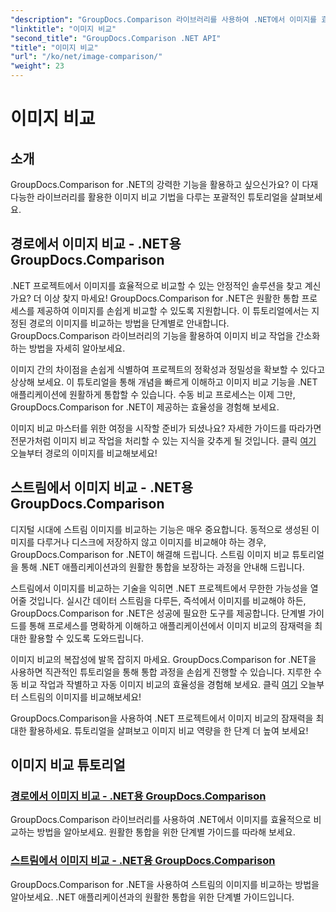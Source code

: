```yaml
---
"description": "GroupDocs.Comparison 라이브러리를 사용하여 .NET에서 이미지를 효율적으로 비교하세요. 경로 또는 스트림에서 원활한 통합을 위한 단계별 튜토리얼을 제공합니다."
"linktitle": "이미지 비교"
"second_title": "GroupDocs.Comparison .NET API"
"title": "이미지 비교"
"url": "/ko/net/image-comparison/"
"weight": 23
---
```


# 이미지 비교


## 소개

GroupDocs.Comparison for .NET의 강력한 기능을 활용하고 싶으신가요? 이 다재다능한 라이브러리를 활용한 이미지 비교 기법을 다루는 포괄적인 튜토리얼을 살펴보세요.

## 경로에서 이미지 비교 - .NET용 GroupDocs.Comparison

.NET 프로젝트에서 이미지를 효율적으로 비교할 수 있는 안정적인 솔루션을 찾고 계신가요? 더 이상 찾지 마세요! GroupDocs.Comparison for .NET은 원활한 통합 프로세스를 제공하여 이미지를 손쉽게 비교할 수 있도록 지원합니다. 이 튜토리얼에서는 지정된 경로의 이미지를 비교하는 방법을 단계별로 안내합니다. GroupDocs.Comparison 라이브러리의 기능을 활용하여 이미지 비교 작업을 간소화하는 방법을 자세히 알아보세요.

이미지 간의 차이점을 손쉽게 식별하여 프로젝트의 정확성과 정밀성을 확보할 수 있다고 상상해 보세요. 이 튜토리얼을 통해 개념을 빠르게 이해하고 이미지 비교 기능을 .NET 애플리케이션에 원활하게 통합할 수 있습니다. 수동 비교 프로세스는 이제 그만, GroupDocs.Comparison for .NET이 제공하는 효율성을 경험해 보세요.

이미지 비교 마스터를 위한 여정을 시작할 준비가 되셨나요? 자세한 가이드를 따라가면 전문가처럼 이미지 비교 작업을 처리할 수 있는 지식을 갖추게 될 것입니다. 클릭 [여기](./compare-images-from-path/) 오늘부터 경로의 이미지를 비교해보세요!

## 스트림에서 이미지 비교 - .NET용 GroupDocs.Comparison

디지털 시대에 스트림 이미지를 비교하는 기능은 매우 중요합니다. 동적으로 생성된 이미지를 다루거나 디스크에 저장하지 않고 이미지를 비교해야 하는 경우, GroupDocs.Comparison for .NET이 해결해 드립니다. 스트림 이미지 비교 튜토리얼을 통해 .NET 애플리케이션과의 원활한 통합을 보장하는 과정을 안내해 드립니다.

스트림에서 이미지를 비교하는 기술을 익히면 .NET 프로젝트에서 무한한 가능성을 열어줄 것입니다. 실시간 데이터 스트림을 다루든, 즉석에서 이미지를 비교해야 하든, GroupDocs.Comparison for .NET은 성공에 필요한 도구를 제공합니다. 단계별 가이드를 통해 프로세스를 명확하게 이해하고 애플리케이션에서 이미지 비교의 잠재력을 최대한 활용할 수 있도록 도와드립니다.

이미지 비교의 복잡성에 발목 잡히지 마세요. GroupDocs.Comparison for .NET을 사용하면 직관적인 튜토리얼을 통해 통합 과정을 손쉽게 진행할 수 있습니다. 지루한 수동 비교 작업과 작별하고 자동 이미지 비교의 효율성을 경험해 보세요. 클릭 [여기](./compare-images-from-stream/) 오늘부터 스트림의 이미지를 비교해보세요!

GroupDocs.Comparison을 사용하여 .NET 프로젝트에서 이미지 비교의 잠재력을 최대한 활용하세요. 튜토리얼을 살펴보고 이미지 비교 역량을 한 단계 더 높여 보세요!
## 이미지 비교 튜토리얼
### [경로에서 이미지 비교 - .NET용 GroupDocs.Comparison](./compare-images-from-path/)
GroupDocs.Comparison 라이브러리를 사용하여 .NET에서 이미지를 효율적으로 비교하는 방법을 알아보세요. 원활한 통합을 위한 단계별 가이드를 따라해 보세요.
### [스트림에서 이미지 비교 - .NET용 GroupDocs.Comparison](./compare-images-from-stream/)
GroupDocs.Comparison for .NET을 사용하여 스트림의 이미지를 비교하는 방법을 알아보세요. .NET 애플리케이션과의 원활한 통합을 위한 단계별 가이드입니다.